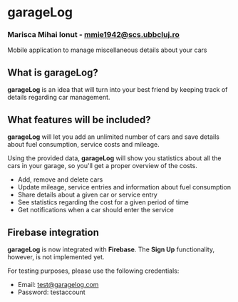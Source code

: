 # garageLog
### Marisca Mihai Ionut - mmie1942@scs.ubbcluj.ro
Mobile application to manage miscellaneous details about your cars

## What is garageLog?
**garageLog** is an idea that will turn into your best friend by keeping track of details regarding car management.

## What features will be included?
**garageLog** will let you add an unlimited number of cars and save details about fuel consumption, service costs and mileage.

Using the provided data, **garageLog** will show you statistics about all the cars in your garage, so you'll get a proper overview of the costs.

* Add, remove and delete cars
* Update mileage, service entries and information about fuel consumption
* Share details about a given car or service entry
* See statistics regarding the cost for a given period of time
* Get notifications when a car should enter the service

## Firebase integration
**garageLog** is now integrated with **Firebase**. The **Sign Up** functionality, however, is not implemented yet.

For testing purposes, please use the following credentials:

* Email: test@garagelog.com
* Password: testaccount
